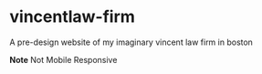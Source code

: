 # vincentlaw-firm
  A pre-design website of my imaginary vincent law firm in boston 

**Note**
Not Mobile Responsive
